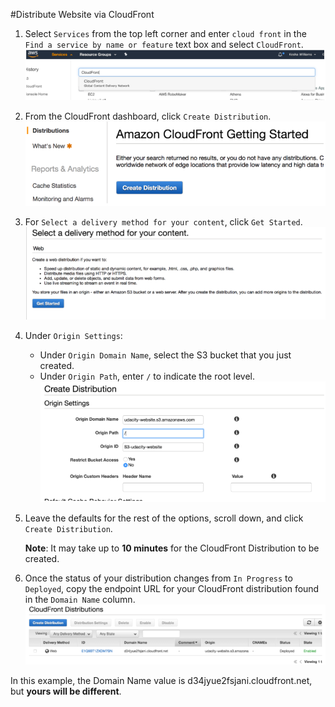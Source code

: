 #Distribute Website via CloudFront
1. Select ```Services``` from the top left corner and enter ```cloud front``` in the ```Find a service by name or feature``` text box and select ```CloudFront```.
    ![images](../images/Cloud_Front_1.png)
2. From the CloudFront dashboard, click ```Create Distribution```.
    ![images](../images/Cloud_Front_2.png)
3. For ```Select a delivery method for your content```, click ```Get Started```.
    ![images](../images/Cloud_Front_3.png)
4. Under ```Origin Settings```:
    * Under ```Origin Domain Name```, select the S3 bucket that you just created.
    * Under ```Origin Path```, enter ```/``` to indicate the root level. 
    ![images](../images/Cloud_Front_4.png)
5. Leave the defaults for the rest of the options, scroll down, and click ```Create Distribution```.
    
    **Note**: It may take up to **10 minutes** for the CloudFront Distribution to be created.

6. Once the status of your distribution changes from ```In Progress``` to ```Deployed```, copy the endpoint URL for your CloudFront distribution found in the ```Domain Name``` column.
    ![images](../images/Cloud_Front_5.png)

In this example, the Domain Name value is d34jyue2fsjani.cloudfront.net, but **yours will be different**.